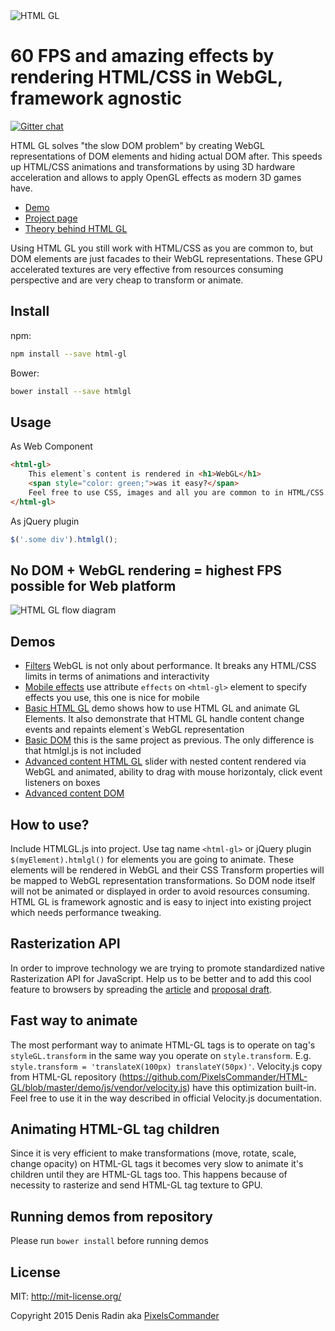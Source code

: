 <img alt="HTML GL" src="http://pixelscommander.com/polygon/htmlgl/figures/logo-blue.png"/>

60 FPS and amazing effects by rendering HTML/CSS in WebGL, framework agnostic
=======================================================================================

[![Gitter chat](https://badges.gitter.im/gitterHQ/gitter.png)](https://gitter.im/PixelsCommander/HTML-GL)

HTML GL solves "the slow DOM problem" by creating WebGL representations of DOM elements and hiding actual DOM after. This speeds up HTML/CSS animations and transformations by using 3D hardware acceleration and allows to apply OpenGL effects as modern 3D games have.

- [Demo](http://pixelscommander.com/polygon/htmlgl/demo/filters.html)
- [Project page](http://htmlgl.com)
- [Theory behind HTML GL](http://pixelscommander.com/en/web-applications-performance/render-html-css-in-webgl-to-get-highest-performance-possibl/)

Using HTML GL you still work with HTML/CSS as you are common to, but DOM elements are just facades to their WebGL representations. These GPU accelerated textures are very effective from resources consuming perspective and are very cheap to transform or animate.

Install
-------
npm:
```bash
npm install --save html-gl
```
Bower:
```bash
bower install --save htmlgl
```

Usage
-----

As Web Component

```html
<html-gl>
    This element`s content is rendered in <h1>WebGL</h1>
    <span style="color: green;">was it easy?</span>
    Feel free to use CSS, images and all you are common to in HTML/CSS world.
</html-gl>
```

As jQuery plugin

```js
$('.some div').htmlgl();
```

No DOM + WebGL rendering = highest FPS possible for Web platform
-------------------------------------------------------

<img alt="HTML GL flow diagram" src="http://pixelscommander.com/polygon/htmlgl/figures/htmlgl-flow-diagram.png"/>

Demos
-----

- [Filters](http://pixelscommander.com/polygon/htmlgl/demo/filters.html) WebGL is not only about performance. It breaks any HTML/CSS limits in terms of animations and interactivity
- [Mobile effects](http://pixelscommander.com/polygon/htmlgl/demo/ripples.html) use attribute `effects` on `<html-gl>` element to specify effects you use, this one is nice for mobile
- [Basic HTML GL](http://pixelscommander.com/polygon/htmlgl/demo/basic-webgl.html) demo shows how to use HTML GL and animate GL Elements. It also demonstrate that HTML GL handle content change events and repaints element`s WebGL representation
- [Basic DOM](http://pixelscommander.com/polygon/htmlgl/demo/basic-dom.html) this is the same project as previous. The only difference is that htmlgl.js is not included
- [Advanced content HTML GL](http://pixelscommander.com/polygon/htmlgl/demo/advanced-content-webgl.html) slider with nested content rendered via WebGL and animated, ability to drag with mouse horizontaly, click event listeners on boxes
- [Advanced content DOM](http://pixelscommander.com/polygon/htmlgl/demo/advanced-content-dom.html)

How to use?
-----------
Include HTMLGL.js into project. Use tag name `<html-gl>` or jQuery plugin `$(myElement).htmlgl()` for elements you are going to animate. These elements will be rendered in WebGL and their CSS Transform properties will be mapped to WebGL representation transformations. So DOM node itself will not be animated or displayed in order to avoid resources consuming.
HTML GL is framework agnostic and is easy to inject into existing project which needs performance tweaking.

Rasterization API
-----------------
In order to improve technology we are trying to promote standardized native Rasterization API for JavaScript. Help us to be better and to add this cool feature to browsers by spreading the [article](http://pixelscommander.com/en/javascript/state-of-html-content-rasterization-draw-html-to-canvas-image/) and [proposal draft](https://gist.github.com/PixelsCommander/a0b5882139cbb8a1781c#file-proposal-md).

Fast way to animate
-------------------
The most performant way to animate HTML-GL tags is to operate on tag's `styleGL.transform` in the same way you operate on `style.transform`. E.g. `style.transform = 'translateX(100px) translateY(50px)'`.
Velocity.js copy from HTML-GL repository (https://github.com/PixelsCommander/HTML-GL/blob/master/demo/js/vendor/velocity.js) have this optimization built-in. Feel free to use it in the way described in official Velocity.js documentation.

Animating HTML-GL tag children
------------------------------
Since it is very efficient to make transformations (move, rotate, scale, change opacity) on HTML-GL tags it becomes very slow to animate it's children until they are HTML-GL tags too. This happens because of necessity to rasterize and send HTML-GL tag texture to GPU.

Running demos from repository
-----------------------------
Please run `bower install` before running demos

License
-------
MIT: http://mit-license.org/

Copyright 2015 Denis Radin aka [PixelsCommander](http://pixelscommander.com)
